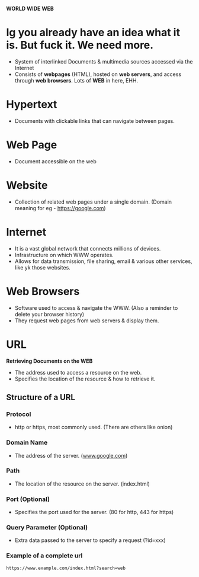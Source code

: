 **WORLD WIDE WEB**

# Ig you already have an idea what it is. But fuck it. We need more.

- System of interlinked Documents & multimedia sources accessed via the Internet
- Consists of **webpages** (HTML), hosted on **web servers**, and access through **web browsers**. Lots of **WEB** in here, EHH.

# Hypertext

- Documents with clickable links that can navigate between pages.

# Web Page

- Document accessible on the web

# Website

- Collection of related web pages under a single domain. (Domain meaning for eg - https://google.com)

# Internet

- It is a vast global network that connects millions of devices.
- Infrastructure on which WWW operates.
- Allows for data transmission, file sharing, email & various other services, like yk those websites.

# Web Browsers

- Software used to access & navigate the WWW. (Also a reminder to delete your browser history)
- They request web pages from web servers & display them.

# URL
**Retrieving Documents on the WEB**

- The address used to access a resource on the web.
- Specifies the location of the resource & how to retrieve it.

## Structure of a URL

### Protocol
- http or https, most commonly used. (There are others like onion)

### Domain Name
- The address of the server. (www.google.com)

### Path
- The location of the resource on the server. (index.html)

### Port (Optional)
- Specifies the port used for the server. (80 for http, 443 for https)

### Query Parameter (Optional)
- Extra data passed to the server to specify a request (?id=xxx)

### Example of a complete url
	https://www.example.com/index.html?search=web